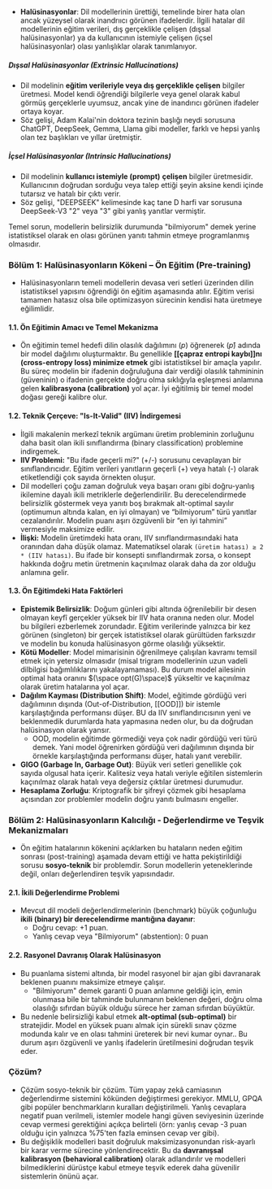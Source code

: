 - **Halüsinasyonlar**: Dil modellerinin ürettiği, temelinde birer hata olan ancak yüzeysel olarak inandrııcı görünen ifadelerdir. İlgili hatalar dil modellerinin eğitim verileri, dış gerçeklikle çelişen (dışsal halüsinasyonlar) ya da kullanıcının istemiyle çelişen (içsel halüsinasyonlar) olası yanlışlıklar olarak tanımlanıyor.
##### Dışsal Halüsinasyonlar (Extrinsic Hallucinations)
- Dil modelinin **eğitim verileriyle veya dış gerçeklikle çelişen** bilgiler üretmesi. Model kendi öğrendiği bilgilerle veya genel olarak kabul görmüş gerçeklerle uyumsuz, ancak yine de inandırıcı görünen ifadeler ortaya koyar. 	
- Söz gelişi, Adam Kalai'nin doktora tezinin başlığı neydi sorusuna ChatGPT, DeepSeek, Gemma, Llama gibi modeller, farklı ve hepsi yanlış olan tez başlıkları ve yıllar üretmiştir.
##### İçsel Halüsinasyonlar (Intrinsic Hallucinations)
- Dil modelinin **kullanıcı istemiyle (prompt)** **çelişen** bilgiler üretmesidir. Kullanıcının doğrudan sorduğu veya talep ettiği şeyin aksine kendi içinde tutarsız ve hatalı bir çıktı verir.
- Söz gelişi, "DEEPSEEK" kelimesinde kaç tane D harfi var sorusuna DeepSeek-V3 "2" veya "3" gibi yanlış yanıtlar vermiştir. 

Temel sorun, modellerin belirsizlik durumunda "bilmiyorum" demek yerine istatistiksel olarak en olası görünen yanıtı tahmin etmeye programlanmış olmasıdır.

### **Bölüm 1:** Halüsinasyonların Kökeni – Ön Eğitim (Pre-training)

- Halüsinasyonların temeli modellerin devasa veri setleri üzerinden dilin istatistiksel yapısını öğrendiği ön eğitim aşamasında atılır. Eğitim verisi tamamen hatasız olsa bile optimizasyon sürecinin kendisi hata üretmeye eğilimlidir.

#### **1.1.** Ön Eğitimin Amacı ve Temel Mekanizma
- Ön eğitimin temel hedefi dilin olasılık dağılımını $(p)$ öğrenerek $(p̂)$ adında bir model dağılımı oluşturmaktır. Bu genellikle **[[çapraz entropi kaybı]]nı (cross-entropy loss) minimize etmek** gibi istatistiksel bir amaçla yapılır. Bu süreç modelin bir ifadenin doğruluğuna dair verdiği olasılık tahmininin (güveninin) o ifadenin gerçekte doğru olma sıklığıyla eşleşmesi anlamına gelen **kalibrasyona (calibration)** yol açar. İyi eğitilmiş bir temel model doğası gereği kalibre olur.

#### **1.2.** Teknik Çerçeve: "Is-It-Valid" (IIV) İndirgemesi
- İlgili makalenin merkezî teknik argümanı üretim probleminin zorluğunu daha basit olan ikili sınıflandırma (binary classification) problemine indirgemek.
- **IIV Problemi:** "Bu ifade geçerli mi?" (+/-) sorusunu cevaplayan bir sınıflandırıcıdır. Eğitim verileri yanıtların geçerli (+) veya hatalı (-) olarak etiketlendiği çok sayıda örnekten oluşur. 
- Dil modelleri çoğu zaman doğruluk veya başarı oranı gibi doğru-yanlış ikilemine dayalı ikili metriklerle değerlendirilir. Bu derecelendirmede belirsizlik göstermek veya yanıtı boş bırakmak alt-optimal sayılır (optimumun altında kalan, en iyi olmayan) ve “bilmiyorum” türü yanıtlar cezalandırılır. Modelin puanı aşırı özgüvenli bir “en iyi tahmini” vermesiyle maksimize edilir.
- **İlişki:** Modelin üretimdeki hata oranı, IIV sınıflandırmasındaki hata oranından daha düşük olamaz. Matematiksel olarak `(üretim hatası) ≥ 2 * (IIV hatası)`. Bu ifade bir konsepti sınıflandırmak zorsa, o konsept hakkında doğru metin üretmenin kaçınılmaz olarak daha da zor olduğu anlamına gelir.
#### **1.3.** Ön Eğitimdeki Hata Faktörleri

- **Epistemik Belirsizlik**: Doğum günleri gibi altında öğrenilebilir bir desen olmayan keyfî gerçekler yüksek bir IIV hata oranına neden olur. Model bu bilgileri ezberlemek zorundadır. Eğitim verilerinde yalnızca bir kez görünen (singleton) bir gerçek istatistiksel olarak gürültüden farksızdır ve modelin bu konuda halüsinasyon görme olasılığı yüksektir.
- **Kötü Modeller**: Model mimarisinin öğrenilmeye çalışılan kavramı temsil etmek için yetersiz olmasıdır (misal trigram modellerinin uzun vadeli dilbilgisi bağımlılıklarını yakalayamaması). Bu durum model ailesinin optimal hata oranını $(\space opt(G)\space)$ yükseltir ve kaçınılmaz olarak üretim hatalarına yol açar.
- **Dağılım Kayması (Distribution Shift)**: Model, eğitimde gördüğü veri dağılımının dışında (Out-of-Distribution, [[OOD]]) bir istemle karşılaştığında performansı düşer. BU da IIV sınıflandırıcısının yeni ve beklenmedik durumlarda hata yapmasına neden olur, bu da doğrudan halüsinasyon olarak yansır.
	-  OOD, modelin eğitimde görmediği veya çok nadir gördüğü veri türü demek.  Yani model öğrenirken gördüğü veri dağılımının dışında bir örnekle karşılaştığında performansı düşer, hatalı yanıt verebilir.
- **GIGO (Garbage In, Garbage Out)**: Büyük veri setleri genellikle çok sayıda olgusal hata içerir. Kalitesiz veya hatalı veriyle eğitilen sistemlerin kaçınılmaz olarak hatalı veya değersiz çıktılar üretmesi durumudur.
- **Hesaplama Zorluğu**: Kriptografik bir şifreyi çözmek gibi hesaplama açısından zor problemler modelin doğru yanıtı bulmasını engeller.

### **Bölüm 2:** Halüsinasyonların Kalıcılığı - Değerlendirme ve Teşvik Mekanizmaları

- Ön eğitim hatalarının kökenini açıklarken bu hataların neden eğitim sonrası (post-training) aşamada devam ettiği ve hatta pekiştirildiği sorusu **sosyo-teknik** bir problemdir. Sorun modellerin yeteneklerinde değil, onları değerlendiren teşvik yapısındadır.

#### **2.1.** İkili Değerlendirme Problemi
- Mevcut dil modeli değerlendirmelerinin (benchmark) büyük çoğunluğu **ikili (binary) bir derecelendirme mantığına dayanır**:
	- Doğru cevap: $+1$ puan.
	- Yanlış cevap veya "Bilmiyorum" (abstention): $0$ puan
#### **2.2.** Rasyonel Davranış Olarak Halüsinasyon
- Bu puanlama sistemi altında, bir model rasyonel bir ajan gibi davranarak beklenen puanını maksimize etmeye çalışır. 
	- "Bilmiyorum" demek garanti $0$ puan anlamıne geldiği için, emin olunmasa bile bir tahminde bulunmanın beklenen değeri, doğru olma olasılığı sıfırdan büyük olduğu sürece her zaman sıfırdan büyüktür. 
- Bu nedenle belirsizliği kabul etmek **alt-optimal (sub-optimal)** bir stratejidir. Model en yüksek puanı almak için sürekli sınav çözme modunda kalır ve en olası tahmini üreterek bir nevi kumar oynar.. Bu durum aşırı özgüvenli ve yanlış ifadelerin üretilmesini doğrudan teşvik eder.

### Çözüm?
- Çözüm sosyo-teknik bir çözüm. Tüm yapay zekâ camiasının değerlendirme sistemini kökünden değiştirmesi gerekiyor. MMLU, GPQA gibi popüler benchmarkların kuralları değiştirilmeli. Yanlış cevaplara negatif puan verilmeli, istemler modele hangi güven seviyesinin üzerinde cevap vermesi gerektiğini açıkça belirteli (örn: yanlış cevap -3 puan olduğu için yalnızca %75'ten fazla eminsen cevap ver gibi).
- Bu değişiklik modelleri basit doğruluk maksimizasyonundan risk-ayarlı bir karar verme sürecine yönlendirecektir. Bu da **davranışsal kalibrasyon (behavioral calibration)** olarak adlandırılır ve modelleri bilmediklerini dürüstçe kabul etmeye teşvik ederek daha güvenilir sistemlerin önünü açar.